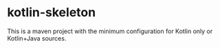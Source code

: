 # kotlin-skeleton
This is a maven project with the minimum configuration for Kotlin only or Kotlin+Java sources.
